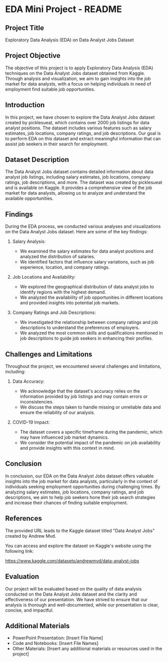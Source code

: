 # EDA Mini Project - README

## Project Title
Exploratory Data Analysis (EDA) on Data Analyst Jobs Dataset

## Project Objective
The objective of this project is to apply Exploratory Data Analysis (EDA) techniques on the Data Analyst Jobs dataset obtained from Kaggle. Through analysis and visualization, we aim to gain insights into the job market for data analysts, with a focus on helping individuals in need of employment find suitable job opportunities.

## Introduction
In this project, we have chosen to explore the Data Analyst Jobs dataset created by picklesueat, which contains over 2000 job listings for data analyst positions. The dataset includes various features such as salary estimates, job locations, company ratings, and job descriptions. Our goal is to perform EDA on this dataset and extract meaningful information that can assist job seekers in their search for employment.

## Dataset Description
The Data Analyst Jobs dataset contains detailed information about data analyst job listings, including salary estimates, job locations, company ratings, job descriptions, and more. The dataset was created by picklesueat and is available on Kaggle. It provides a comprehensive view of the job market for data analysts, allowing us to analyze and understand the available opportunities.

## Findings
During the EDA process, we conducted various analyses and visualizations on the Data Analyst Jobs dataset. Here are some of the key findings:

1. Salary Analysis:
   - We examined the salary estimates for data analyst positions and analyzed the distribution of salaries.
   - We identified factors that influence salary variations, such as job experience, location, and company ratings.

2. Job Locations and Availability:
   - We explored the geographical distribution of data analyst jobs to identify regions with the highest demand.
   - We analyzed the availability of job opportunities in different locations and provided insights into potential job markets.

3. Company Ratings and Job Descriptions:
   - We investigated the relationship between company ratings and job descriptions to understand the preferences of employers.
   - We analyzed the most common skills and qualifications mentioned in job descriptions to guide job seekers in enhancing their profiles.

## Challenges and Limitations
Throughout the project, we encountered several challenges and limitations, including:

1. Data Accuracy:
   - We acknowledge that the dataset's accuracy relies on the information provided by job listings and may contain errors or inconsistencies.
   - We discuss the steps taken to handle missing or unreliable data and ensure the reliability of our analysis.

2. COVID-19 Impact:
   - The dataset covers a specific timeframe during the pandemic, which may have influenced job market dynamics.
   - We consider the potential impact of the pandemic on job availability and provide insights with this context in mind.

## Conclusion
In conclusion, our EDA on the Data Analyst Jobs dataset offers valuable insights into the job market for data analysts, particularly in the context of individuals seeking employment opportunities during challenging times. By analyzing salary estimates, job locations, company ratings, and job descriptions, we aim to help job seekers hone their job search strategies and increase their chances of finding suitable employment.

## References
The provided URL leads to the Kaggle dataset titled "Data Analyst Jobs" created by Andrew Mvd.

You can access and explore the dataset on Kaggle's website using the following link:

https://www.kaggle.com/datasets/andrewmvd/data-analyst-jobs

## Evaluation
Our project will be evaluated based on the quality of data analysis conducted on the Data Analyst Jobs dataset and the clarity and effectiveness of our presentation. We have strived to ensure that our analysis is thorough and well-documented, while our presentation is clear, concise, and impactful.

## Additional Materials
- PowerPoint Presentation: [Insert File Name]
- Code and Notebooks: [Insert File Names]
- Other Materials: [Insert any additional materials or resources used in the project]
